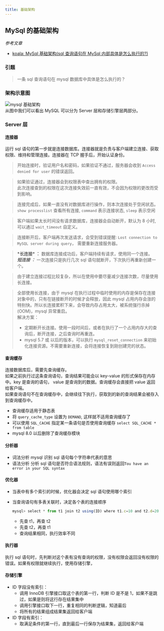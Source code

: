 ```yaml
---
title: 基础架构
---
```


## MySql 的基础架构

_参考文章_

-   <a href="https://mp.weixin.qq.com/s?__biz=MzUxNzk1MjQ0Ng==&mid=100000140&idx=1&sn=bd68625780af680bfe465cea78fb83c4&scene=19#wechat_redirect">koala: MySql 基础架构(sql 查询语句在 MySql 内部具体是怎么执行的?)</a>

### 引题

> 一条 sql 查询语句在 mysql 数据库中具体是怎么执行的？

### 架构示意图

![mysql 基础架构](https://user-images.githubusercontent.com/32237197/77192948-5e145780-6b18-11ea-88d2-f6f2199e2a8a.jpg)  
从图中我们可以看出 MySQL 可以分为 Server 层和存储引擎层两部分。

### Server 层

#### 连接器

运行 sql 语句的第一步就是连接数据库。连接器就是负责与客户端建立连接、获取权限、维持和管理连接。连接器在 TCP 握手后，开始认证身份。

> 开始连接时，验证用户名和密码，如果验证不通过，服务器会收到 `Access denied for user` 的错误返回。

> 如果验证通过，连接器会到权限表中查出拥有的权限。  
> 此次连接查到的权限在这次连接失效前一直有效，不会因为权限的更改而受到影响。

> 连接完成后，如果一直没有对数据库进行操作，则本次连接处于空闲状态。  
> `show processlist` 查看所有连接, `command` 表示连接状态, `sleep` 表示空闲

> 客户端如果太长时间没有请求数据库，连接器会自动断开，默认为 8 小时,可以通过 `wait_timeout` 自定义。

> 连接断开后，客户端再次发送请求，会受到错误提醒: `Lost connection to MySQL server during query`， 需要重新连接服务器。

> **\***长连接**\* ：** 数据库连接成功后，客户端持续有请求，使用同一个连接。  
> **_短连接 ：_** 一次连接只是执行几次 sql 语句就断开，下次执行再重新创建一个。

> 由于建立连接过程比较复杂，所以在使用中要尽量减少连接次数，尽量使用长连接。

> 全部使用长连接，由于 mysql 在执行过程中临时使用的内存是保存在连接对象中的，只有在链接断开的时候才会释放，因此 mysql 占用内存会涨的特别快。所以长连接累积下来，会导致内存占用太大，被系统强行杀掉(OOM)，mysql 异常重启。  
> 解决方案：
>
> -   定期断开长连接。使用一段时间后，或者在执行了一个占用内存大的查询后，断开连接，之后查询时再重连。
> -   mysql 5.7 或 以后的版本，可以执行 `mysql_reset_connection` 来初始化连接资源。不需要重新连接，会将连接恢复到刚创建完的状态。

#### 查询缓存

连接数据库后，需要先查询缓存。  
如果之前执行过这条查询语句，查询结果可能会以 key-value 的形式保存在内存中。key 是查询的语句， value 是查询到的数据。查询缓存会直接把 value 返回给客户端。  
如果查询语句不在查询缓存中，会继续往下执行，获取到的新的查询结果会被存入到查询缓存中。

-   查询缓存适用于静态表
-   将 `query_cache_type` 设置为 `DEMAND`, 这样就不适用查询缓存了
-   可以使用 `SQL_CACHE` 指定某一条语句是否使用查询缓存 `select SQL_CACHE * from table`
-   mysql 8.0 以后删除了查询缓存模块

#### 分析器

-   词法分析 mysql 识别 sql 语句每个字符串代表的意思
-   语法分析 分析 sql 语句是否符合语法规则，语法有误则返回`Tou have an error in your SQL syntax`

#### 优化器

-   当表中有多个索引的时候，优化器会决定 sql 语句使用哪个索引
-   当查询语句有多表关联时，决定各个表的连接顺序

    ```javascript
    mysql> select * from t1 join t2 using(ID) where t1.c=10 and t2.d=20;
    ```

    -   先查 t1，再查 t2
    -   先查 t2，再查 t1
    -   查询结果相同，执行效率不同

#### 执行器

执行 sql 语句时，先判断对这个表有没有查询的权限，没有权限会返回没有权限的错误。如果有权限就继续执行，使用存储引擎，

#### 存储引擎

-   ID 字段没有索引：
    -   调用 InnoDB 引擎接口取这个表的第一行，判断 ID 是不是 1，如果不是跳过，如果是则将这行存在结果集中
    -   调用引擎接口取下一行，重复相同的判断逻辑，知道最后
    -   将所有的结果组成结果集返回给客户端
-   ID 字段有索引：
    -   取满足条件的第一行，直到最后一行保存为结果集，返回给客户端
